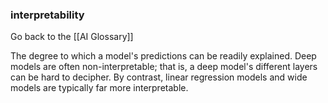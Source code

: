 ### interpretability

Go back to the [[AI Glossary]]


The degree to which a model's predictions can be readily explained. Deep models are often non-interpretable; that is, a deep model's different layers can be hard to decipher. By contrast, linear regression models and wide models are typically far more interpretable.

